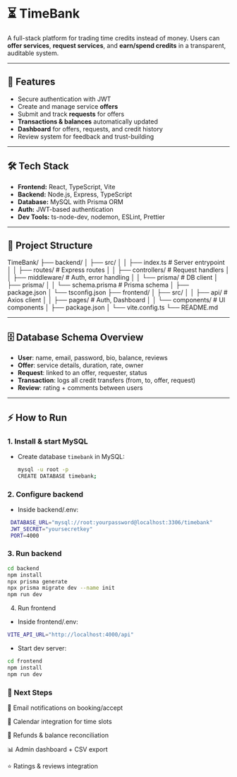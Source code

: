 # ⏳ TimeBank

A full-stack platform for trading time credits instead of money. Users can **offer services**, **request services**, and **earn/spend credits** in a transparent, auditable system.  

---

## 🚀 Features
- Secure authentication with JWT  
- Create and manage service **offers**  
- Submit and track **requests** for offers  
- **Transactions & balances** automatically updated  
- **Dashboard** for offers, requests, and credit history  
- Review system for feedback and trust-building  

---

## 🛠️ Tech Stack
- **Frontend:** React, TypeScript, Vite  
- **Backend:** Node.js, Express, TypeScript  
- **Database:** MySQL with Prisma ORM  
- **Auth:** JWT-based authentication  
- **Dev Tools:** ts-node-dev, nodemon, ESLint, Prettier  

---

## 📂 Project Structure

TimeBank/
├── backend/
│ ├── src/
│ │ ├── index.ts # Server entrypoint
│ │ ├── routes/ # Express routes
│ │ ├── controllers/ # Request handlers
│ │ ├── middleware/ # Auth, error handling
│ │ └── prisma/ # DB client
│ ├── prisma/
│ │ └── schema.prisma # Prisma schema
│ ├── package.json
│ └── tsconfig.json
├── frontend/
│ ├── src/
│ │ ├── api/ # Axios client
│ │ ├── pages/ # Auth, Dashboard
│ │ └── components/ # UI components
│ ├── package.json
│ └── vite.config.ts
└── README.md


---

## 🗄️ Database Schema Overview
- **User**: name, email, password, bio, balance, reviews  
- **Offer**: service details, duration, rate, owner  
- **Request**: linked to an offer, requester, status  
- **Transaction**: logs all credit transfers (from, to, offer, request)  
- **Review**: rating + comments between users  

---

## ⚡ How to Run

### 1. Install & start MySQL
- Create database `timebank` in MySQL:
  ```bash
  mysql -u root -p
  CREATE DATABASE timebank;

### 2. Configure backend

- Inside backend/.env:
 ```bash
  DATABASE_URL="mysql://root:yourpassword@localhost:3306/timebank"
  JWT_SECRET="yoursecretkey"
  PORT=4000
```

### 3. Run backend
``` bash
cd backend
npm install
npx prisma generate
npx prisma migrate dev --name init
npm run dev
```

4. Run frontend

- Inside frontend/.env:
``` bash
VITE_API_URL="http://localhost:4000/api"
```

- Start dev server:
``` bash
cd frontend
npm install
npm run dev
```

### 🔮 Next Steps

📧 Email notifications on booking/accept

📅 Calendar integration for time slots

🔄 Refunds & balance reconciliation

📊 Admin dashboard + CSV export

⭐ Ratings & reviews integration
